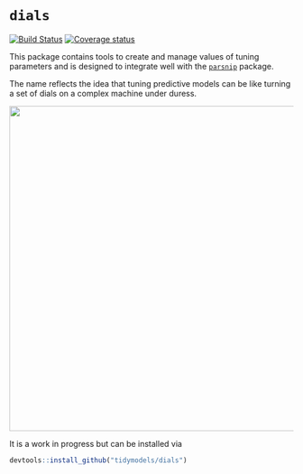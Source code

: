 # `dials`

[![Build Status](https://travis-ci.org/tidymodels/dials.svg?branch=master)](https://travis-ci.org/tidymodels/dials)
[![Coverage status](https://codecov.io/gh/tidymodels/dials/branch/master/graph/badge.svg)](https://codecov.io/github/tidymodels/dials?branch=master)

This package contains tools to create and manage values of tuning parameters and is designed to integrate well with the [`parsnip`](https://github.com/topepo/parsnip) package. 

The name reflects the idea that tuning predictive models can be like turning a set of dials on a complex machine under duress. 

<img src="http://tos.trekcore.com/hd/albums/1x04hd/thenakedtimehd1013.jpg" width="576">

It is a work in progress but can be installed via 

```r
devtools::install_github("tidymodels/dials")
```
